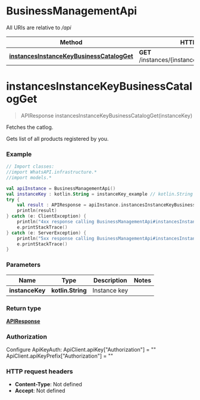 # BusinessManagementApi

All URIs are relative to */api*

Method | HTTP request | Description
------------- | ------------- | -------------
[**instancesInstanceKeyBusinessCatalogGet**](BusinessManagementApi.md#instancesInstanceKeyBusinessCatalogGet) | **GET** /instances/{instance_key}/business/catalog | Fetches the catlog.


<a name="instancesInstanceKeyBusinessCatalogGet"></a>
# **instancesInstanceKeyBusinessCatalogGet**
> APIResponse instancesInstanceKeyBusinessCatalogGet(instanceKey)

Fetches the catlog.

Gets list of all products registered by you.

### Example
```kotlin
// Import classes:
//import WhatsAPI.infrastructure.*
//import models.*

val apiInstance = BusinessManagementApi()
val instanceKey : kotlin.String = instanceKey_example // kotlin.String | Instance key
try {
    val result : APIResponse = apiInstance.instancesInstanceKeyBusinessCatalogGet(instanceKey)
    println(result)
} catch (e: ClientException) {
    println("4xx response calling BusinessManagementApi#instancesInstanceKeyBusinessCatalogGet")
    e.printStackTrace()
} catch (e: ServerException) {
    println("5xx response calling BusinessManagementApi#instancesInstanceKeyBusinessCatalogGet")
    e.printStackTrace()
}
```

### Parameters

Name | Type | Description  | Notes
------------- | ------------- | ------------- | -------------
 **instanceKey** | **kotlin.String**| Instance key |

### Return type

[**APIResponse**](APIResponse.md)

### Authorization


Configure ApiKeyAuth:
    ApiClient.apiKey["Authorization"] = ""
    ApiClient.apiKeyPrefix["Authorization"] = ""

### HTTP request headers

 - **Content-Type**: Not defined
 - **Accept**: Not defined

